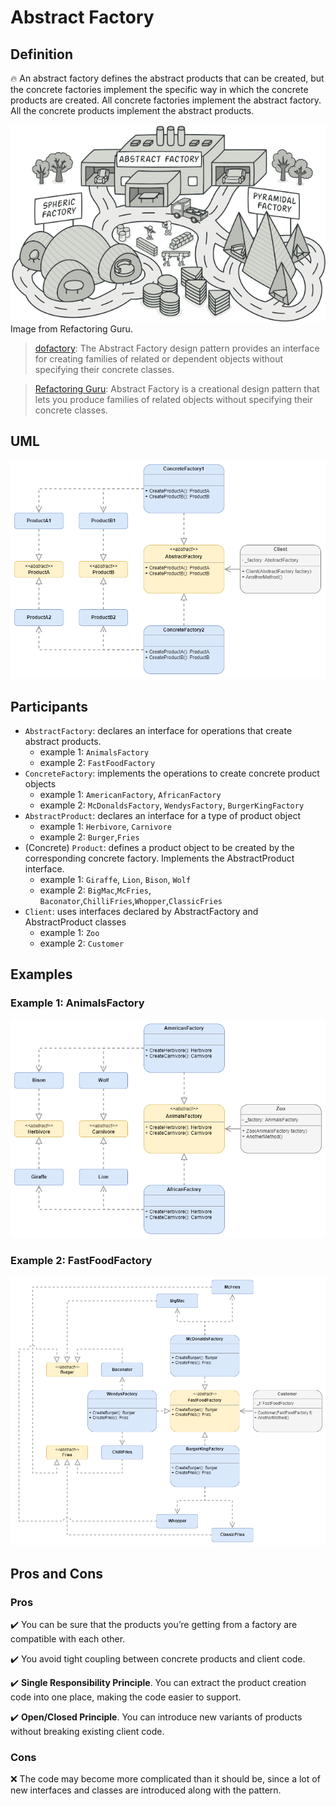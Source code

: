# Abstract Factory

## Definition

:fire: An abstract factory defines the abstract products that can be created, but the concrete factories implement the specific way in which the concrete products are created.
All concrete factories implement the abstract factory. All the concrete products implement the abstract products.

![abstract-factory-en](images/abstract-factory-en.png)
Image from Refactoring Guru.



> [dofactory](https://www.dofactory.com/net/design-patterns): 
> The Abstract Factory design pattern provides an interface for creating families of related or dependent objects without specifying their concrete classes. 

> [Refactoring Guru](https://refactoring.guru/design-patterns/catalog):
> Abstract Factory is a creational design pattern that lets you produce families of related objects without specifying their concrete classes.  

## UML

<p align="center">
	<img src="images/AbstractFactoryUML.png" alt="abstract-factory-uml">
</p>

## Participants

* `AbstractFactory`: declares an interface for operations that create abstract products.
  * example 1: `AnimalsFactory`
  * example 2: `FastFoodFactory`
* `ConcreteFactory`: implements the operations to create concrete product objects
  * example 1: `AmericanFactory`, `AfricanFactory`
  * example 2: `McDonaldsFactory`, `WendysFactory`, `BurgerKingFactory`
* `AbstractProduct`: declares an interface for a type of product object
  * example 1: `Herbivore`, `Carnivore`
  * example 2: `Burger`,`Fries`
* (Concrete) `Product`: defines a product object to be created by the corresponding concrete factory. Implements the AbstractProduct interface.
  * example 1: `Giraffe`, `Lion`, `Bison`, `Wolf`
  * example 2: `BigMac`,`McFries`, `Baconator`,`ChilliFries`,`Whopper`,`ClassicFries`
* `Client`: uses interfaces declared by AbstractFactory and AbstractProduct classes
  * example 1: `Zoo`
  * example 2: `Customer`


## Examples

### Example 1: AnimalsFactory

<p align="center">
	<img src="images/AbstractFactory1.png" alt="abstract-factory-1">
</p>

### Example 2: FastFoodFactory

<p align="center">
	<img src="images/AbstractFactory2.png" alt="abstract-factory-2">
</p>

## Pros and Cons

### Pros

:heavy_check_mark: You can be sure that the products you’re getting from a factory are compatible with each other.

:heavy_check_mark: You avoid tight coupling between concrete products and client code.

:heavy_check_mark: **Single Responsibility Principle**. You can extract the product creation code into one place, making the code easier to support.

:heavy_check_mark: **Open/Closed Principle**. You can introduce new variants of products without breaking existing client code.

### Cons

:x: The code may become more complicated than it should be, since a lot of new interfaces and classes are introduced along with the pattern.
